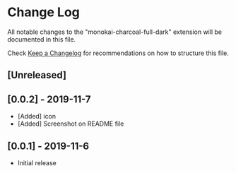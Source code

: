# Change Log

All notable changes to the "monokai-charcoal-full-dark" extension will be documented in this file.

Check [Keep a Changelog](http://keepachangelog.com/) for recommendations on how to structure this file.

## [Unreleased]

## [0.0.2] - 2019-11-7
- [Added] icon
- [Added] Screenshot on README file

## [0.0.1] - 2019-11-6
- Initial release
